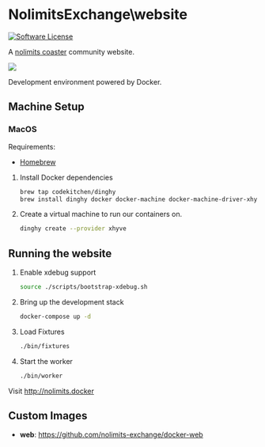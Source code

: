 # NolimitsExchange\website

[![Software License](https://img.shields.io/badge/license-MIT-brightgreen.svg)](LICENSE)

A [nolimits coaster](http://www.nolimitscoaster.com/) community website.

![](http://i.imgur.com/hIf88dW.png)

Development environment powered by Docker.

Machine Setup
-----

### MacOS

Requirements:

- [Homebrew](http://brew.sh/)

1. Install Docker dependencies

    ```bash
    brew tap codekitchen/dinghy
    brew install dinghy docker docker-machine docker-machine-driver-xhyve
    ```

2. Create a virtual machine to run our containers on.

    ```bash
    dinghy create --provider xhyve
    ```

Running the website
-----

1. Enable xdebug support

    ``` bash
    source ./scripts/bootstrap-xdebug.sh
    ```

2. Bring up the development stack

    ``` bash
    docker-compose up -d
    ```
3. Load Fixtures

    ``` bash
    ./bin/fixtures
    ```

4. Start the worker

    ``` bash
    ./bin/worker
    ```

Visit http://nolimits.docker

Custom Images
-----

* **web**: https://github.com/nolimits-exchange/docker-web
